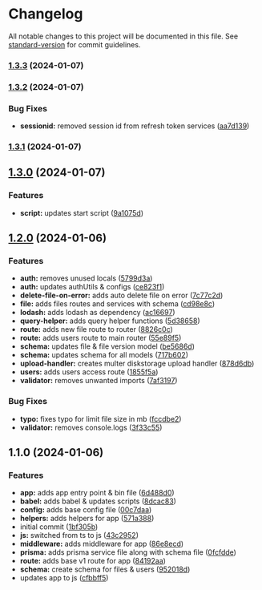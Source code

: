 # Changelog

All notable changes to this project will be documented in this file. See [standard-version](https://github.com/conventional-changelog/standard-version) for commit guidelines.

### [1.3.3](https://github.com/Saurabhrkp/file-management-api/compare/v1.3.2...v1.3.3) (2024-01-07)

### [1.3.2](https://github.com/Saurabhrkp/file-management-api/compare/v1.3.1...v1.3.2) (2024-01-07)


### Bug Fixes

* **sessionid:** removed session id from refresh token services ([aa7d139](https://github.com/Saurabhrkp/file-management-api/commit/aa7d1392250ed2447f3438d73bc5f4e2c3330468))

### [1.3.1](https://github.com/Saurabhrkp/file-management-api/compare/v1.3.0...v1.3.1) (2024-01-07)

## [1.3.0](https://github.com/Saurabhrkp/file-management-api/compare/v1.2.0...v1.3.0) (2024-01-07)


### Features

* **script:** updates start script ([9a1075d](https://github.com/Saurabhrkp/file-management-api/commit/9a1075d1e1ec106a8c4b5fb7e61422d53da8587e))

## [1.2.0](https://github.com/Saurabhrkp/file-management-api/compare/v1.1.0...v1.2.0) (2024-01-06)


### Features

* **auth:** removes unused locals ([5799d3a](https://github.com/Saurabhrkp/file-management-api/commit/5799d3aa4e73812044d0df300b07b8be589988a6))
* **auth:** updates authUtils & configs ([ce823f1](https://github.com/Saurabhrkp/file-management-api/commit/ce823f1bb8cf8a71f9521f663fe03c307a53ce0c))
* **delete-file-on-error:** adds auto delete file on error ([7c77c2d](https://github.com/Saurabhrkp/file-management-api/commit/7c77c2dabe3f6631ab35a3d0261af73e2a86b902))
* **file:** adds files routes and services with schema ([cd98e8c](https://github.com/Saurabhrkp/file-management-api/commit/cd98e8ce4a27a35f241f290a96fd2a52e17c65f5))
* **lodash:** adds lodash as dependency ([ac16697](https://github.com/Saurabhrkp/file-management-api/commit/ac16697ebfa32c8e11550e33c813c95efb93e980))
* **query-helper:** adds query helper functions ([5d38658](https://github.com/Saurabhrkp/file-management-api/commit/5d3865824a90c5c066a1e5d03178e7c4bcba0c1d))
* **route:** adds new file route to router ([8826c0c](https://github.com/Saurabhrkp/file-management-api/commit/8826c0c2947c71777031aa0721ee38e4835606ee))
* **route:** adds users route to main router ([55e89f5](https://github.com/Saurabhrkp/file-management-api/commit/55e89f56a4337e47601e3fc1dbeaee071b692f6c))
* **schema:** updates file &  file version model ([be5686d](https://github.com/Saurabhrkp/file-management-api/commit/be5686d715a61854bba24a540065245d7e29db22))
* **schema:** updates schema for all models ([717b602](https://github.com/Saurabhrkp/file-management-api/commit/717b602f7386ca04b0e915fb698300cea7335047))
* **upload-handler:** creates multer diskstorage upload handler ([878d6db](https://github.com/Saurabhrkp/file-management-api/commit/878d6db1aaddb869234ff81dd5e79c0f4e1d4cd7))
* **users:** adds users access route ([1855f5a](https://github.com/Saurabhrkp/file-management-api/commit/1855f5a88c1e518fbd79cb63e0211a8f1a3ae08d))
* **validator:** removes unwanted imports ([7af3197](https://github.com/Saurabhrkp/file-management-api/commit/7af31973eca721d3aa1a9a25b70c0444d62a0f5b))


### Bug Fixes

* **typo:** fixes typo for limit file size in mb ([fccdbe2](https://github.com/Saurabhrkp/file-management-api/commit/fccdbe2723b230e26e1fb111094377c88a710ec4))
* **validator:** removes console.logs ([3f33c55](https://github.com/Saurabhrkp/file-management-api/commit/3f33c5529e9f3765dd5ecdf01effd79eb59571c9))

## 1.1.0 (2024-01-06)


### Features

* **app:** adds app entry point & bin file ([6d488d0](https://github.com/Saurabhrkp/file-management-api/commit/6d488d09091d3ccd231a3a41453097165bb1ebcc))
* **babel:** adds babel & updates scripts ([8dcac83](https://github.com/Saurabhrkp/file-management-api/commit/8dcac8302faa2c4c54701231f01c6b4ed70a495a))
* **config:** adds base config file ([00c7daa](https://github.com/Saurabhrkp/file-management-api/commit/00c7daa52e0b26a0de270d13285bac1c99c98014))
* **helpers:** adds helpers for app ([571a388](https://github.com/Saurabhrkp/file-management-api/commit/571a38898750a21e4fb56d4aa03d850697550f5d))
* initial commit ([1bf305b](https://github.com/Saurabhrkp/file-management-api/commit/1bf305bf5ea8966677998b5588d49d8ca74dca22))
* **js:** switched from ts to js ([43c2952](https://github.com/Saurabhrkp/file-management-api/commit/43c2952cc3141e665fc4ae8c766c337cd788dad9))
* **middleware:** adds middleware for app ([86e8ecd](https://github.com/Saurabhrkp/file-management-api/commit/86e8ecd75a4205efc995e52237bd1918093d3dfd))
* **prisma:** adds prisma service file along with schema file ([0fcfdde](https://github.com/Saurabhrkp/file-management-api/commit/0fcfdde90d82f48f2285a057127c54715ec1a6c0))
* **route:** adds base v1 route for app ([84192aa](https://github.com/Saurabhrkp/file-management-api/commit/84192aaf1eeecf2b6a79e65c6cebfd0d35280429))
* **schema:** create schema for files & users ([952018d](https://github.com/Saurabhrkp/file-management-api/commit/952018d0b0e776a951215791b396e11c43349c25))
* updates app to js ([cfbbff5](https://github.com/Saurabhrkp/file-management-api/commit/cfbbff53befd470296bfbfdc71a5c0a3ff538e09))
